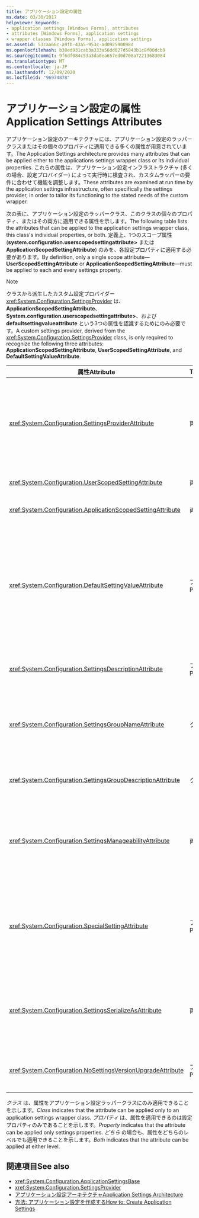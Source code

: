 ```yaml
---
title: アプリケーション設定の属性
ms.date: 03/30/2017
helpviewer_keywords:
- application settings [Windows Forms], attributes
- attributes [Windows Forms], application settings
- wrapper classes [Windows Forms], application settings
ms.assetid: 53caa66c-a9fb-43a5-953c-ad092590098d
ms.openlocfilehash: b38ed931cab3a333a56dd027d5843b1c8f00dcb9
ms.sourcegitcommit: 9f6df084c53a3da0ea657ed0d708a72213683084
ms.translationtype: MT
ms.contentlocale: ja-JP
ms.lasthandoff: 12/09/2020
ms.locfileid: "96974878"
---
```

# <a name="application-settings-attributes"></a><span data-ttu-id="4b848-102">アプリケーション設定の属性</span><span class="sxs-lookup"><span data-stu-id="4b848-102">Application Settings Attributes</span></span>
<span data-ttu-id="4b848-103">アプリケーション設定のアーキテクチャには、アプリケーション設定のラッパークラスまたはその個々のプロパティに適用できる多くの属性が用意されています。</span><span class="sxs-lookup"><span data-stu-id="4b848-103">The Application Settings architecture provides many attributes that can be applied either to the applications settings wrapper class or its individual properties.</span></span> <span data-ttu-id="4b848-104">これらの属性は、アプリケーション設定インフラストラクチャ (多くの場合、設定プロバイダー) によって実行時に検査され、カスタムラッパーの要件に合わせて機能を調整します。</span><span class="sxs-lookup"><span data-stu-id="4b848-104">These attributes are examined at run time by the application settings infrastructure, often specifically the settings provider, in order to tailor its functioning to the stated needs of the custom wrapper.</span></span>  
  
 <span data-ttu-id="4b848-105">次の表に、アプリケーション設定のラッパークラス、このクラスの個々のプロパティ、またはその両方に適用できる属性を示します。</span><span class="sxs-lookup"><span data-stu-id="4b848-105">The following table lists the attributes that can be applied to the application settings wrapper class, this class's individual properties, or both.</span></span> <span data-ttu-id="4b848-106">定義上、1つのスコープ属性 (**system.configuration.userscopedsettingattribute>** または **ApplicationScopedSettingAttribute**) のみを、各設定プロパティに適用する必要があります。</span><span class="sxs-lookup"><span data-stu-id="4b848-106">By definition, only a single scope attribute—**UserScopedSettingAttribute** or **ApplicationScopedSettingAttribute**—must be applied to each and every settings property.</span></span>  
  
> [!NOTE]
> <span data-ttu-id="4b848-107">クラスから派生したカスタム設定プロバイダー <xref:System.Configuration.SettingsProvider> は、 **ApplicationScopedSettingAttribute**、 **System.configuration.userscopedsettingattribute>**、および **defaultsettingvalueattribute** という3つの属性を認識するためにのみ必要です。</span><span class="sxs-lookup"><span data-stu-id="4b848-107">A custom settings provider, derived from the <xref:System.Configuration.SettingsProvider> class, is only required to recognize the following three attributes: **ApplicationScopedSettingAttribute**, **UserScopedSettingAttribute**, and **DefaultSettingValueAttribute**.</span></span>  
  
|<span data-ttu-id="4b848-108">属性</span><span class="sxs-lookup"><span data-stu-id="4b848-108">Attribute</span></span>|<span data-ttu-id="4b848-109">Target</span><span class="sxs-lookup"><span data-stu-id="4b848-109">Target</span></span>|<span data-ttu-id="4b848-110">説明</span><span class="sxs-lookup"><span data-stu-id="4b848-110">Description</span></span>|  
|---------------|------------|-----------------|  
|<xref:System.Configuration.SettingsProviderAttribute>|<span data-ttu-id="4b848-111">両方</span><span class="sxs-lookup"><span data-stu-id="4b848-111">Both</span></span>|<span data-ttu-id="4b848-112">永続化に使用する設定プロバイダーの短い名前を指定します。</span><span class="sxs-lookup"><span data-stu-id="4b848-112">Specifies the short name of the settings provider to use for persistence.</span></span><br /><br /> <span data-ttu-id="4b848-113">この属性が指定されていない場合、既定のプロバイダーである <xref:System.Configuration.LocalFileSettingsProvider> が想定されます。</span><span class="sxs-lookup"><span data-stu-id="4b848-113">If this attribute is not supplied, the default provider, <xref:System.Configuration.LocalFileSettingsProvider>, is assumed.</span></span>|  
|<xref:System.Configuration.UserScopedSettingAttribute>|<span data-ttu-id="4b848-114">両方</span><span class="sxs-lookup"><span data-stu-id="4b848-114">Both</span></span>|<span data-ttu-id="4b848-115">プロパティをユーザースコープのアプリケーション設定として定義します。</span><span class="sxs-lookup"><span data-stu-id="4b848-115">Defines a property as a user-scoped application setting.</span></span>|  
|<xref:System.Configuration.ApplicationScopedSettingAttribute>|<span data-ttu-id="4b848-116">両方</span><span class="sxs-lookup"><span data-stu-id="4b848-116">Both</span></span>|<span data-ttu-id="4b848-117">アプリケーションスコープのアプリケーション設定としてプロパティを定義します。</span><span class="sxs-lookup"><span data-stu-id="4b848-117">Defines a property as an application-scoped application setting.</span></span>|  
|<xref:System.Configuration.DefaultSettingValueAttribute>|<span data-ttu-id="4b848-118">プロパティ</span><span class="sxs-lookup"><span data-stu-id="4b848-118">Property</span></span>|<span data-ttu-id="4b848-119">プロバイダーによって、このプロパティのハードコーディングされた既定値に逆シリアル化できる文字列を指定します。</span><span class="sxs-lookup"><span data-stu-id="4b848-119">Specifies a string that can be deserialized by the provider into the hard-coded default value for this property.</span></span><br /><br /> <span data-ttu-id="4b848-120">は <xref:System.Configuration.LocalFileSettingsProvider> この属性を必要とせず、既に永続化されている値がある場合に、この属性によって提供される値をオーバーライドします。</span><span class="sxs-lookup"><span data-stu-id="4b848-120">The <xref:System.Configuration.LocalFileSettingsProvider> does not require this attribute, and will override any value provided by this attribute if there is a value already persisted.</span></span>|  
|<xref:System.Configuration.SettingsDescriptionAttribute>|<span data-ttu-id="4b848-121">プロパティ</span><span class="sxs-lookup"><span data-stu-id="4b848-121">Property</span></span>|<span data-ttu-id="4b848-122">主にランタイムおよびデザイン時ツールによって使用される、個々の設定についての説明のテストを提供します。</span><span class="sxs-lookup"><span data-stu-id="4b848-122">Provides the descriptive test for an individual setting, used primarily by run-time and design-time tools.</span></span>|  
|<xref:System.Configuration.SettingsGroupNameAttribute>|<span data-ttu-id="4b848-123">クラス</span><span class="sxs-lookup"><span data-stu-id="4b848-123">Class</span></span>|<span data-ttu-id="4b848-124">設定グループの明示的な名前を提供します。</span><span class="sxs-lookup"><span data-stu-id="4b848-124">Provides an explicit name for a settings group.</span></span> <span data-ttu-id="4b848-125">この属性が指定されていない場合、は <xref:System.Configuration.ApplicationSettingsBase> ラッパークラス名を使用します。</span><span class="sxs-lookup"><span data-stu-id="4b848-125">If this attribute is missing, <xref:System.Configuration.ApplicationSettingsBase> uses the wrapper class name.</span></span>|  
|<xref:System.Configuration.SettingsGroupDescriptionAttribute>|<span data-ttu-id="4b848-126">クラス</span><span class="sxs-lookup"><span data-stu-id="4b848-126">Class</span></span>|<span data-ttu-id="4b848-127">設定グループについての説明のテストを提供します。主に実行時およびデザイン時のツールによって使用されます。</span><span class="sxs-lookup"><span data-stu-id="4b848-127">Provides the descriptive test for a settings group, used primarily by run-time and design-time tools.</span></span>|  
|<xref:System.Configuration.SettingsManageabilityAttribute>|<span data-ttu-id="4b848-128">両方</span><span class="sxs-lookup"><span data-stu-id="4b848-128">Both</span></span>|<span data-ttu-id="4b848-129">設定グループまたはプロパティに提供する必要のある、0個以上の管理サービスを指定します。</span><span class="sxs-lookup"><span data-stu-id="4b848-129">Specifies zero or more manageability services that should be provided to the settings group or property.</span></span> <span data-ttu-id="4b848-130">使用可能なサービスは、列挙体によって記述され <xref:System.Configuration.SettingsManageability> ます。</span><span class="sxs-lookup"><span data-stu-id="4b848-130">The available services are described by the <xref:System.Configuration.SettingsManageability> enumeration.</span></span>|  
|<xref:System.Configuration.SpecialSettingAttribute>|<span data-ttu-id="4b848-131">プロパティ</span><span class="sxs-lookup"><span data-stu-id="4b848-131">Property</span></span>|<span data-ttu-id="4b848-132">設定が、設定プロバイダーによって特別に処理されることを示す、接続文字列などの特別な事前定義されたカテゴリに属していることを示します。</span><span class="sxs-lookup"><span data-stu-id="4b848-132">Indicates that a setting belongs to a special, predefined category, such as a connection string, that suggests special processing by the settings provider.</span></span> <span data-ttu-id="4b848-133">この属性の定義済みのカテゴリは、列挙体によって定義され <xref:System.Configuration.SpecialSetting> ます。</span><span class="sxs-lookup"><span data-stu-id="4b848-133">The predefined categories for this attribute are defined by the <xref:System.Configuration.SpecialSetting> enumeration.</span></span>|  
|<xref:System.Configuration.SettingsSerializeAsAttribute>|<span data-ttu-id="4b848-134">両方</span><span class="sxs-lookup"><span data-stu-id="4b848-134">Both</span></span>|<span data-ttu-id="4b848-135">設定グループまたはプロパティに対して推奨されるシリアル化メカニズムを指定します。</span><span class="sxs-lookup"><span data-stu-id="4b848-135">Specifies a preferred serialization mechanism for a settings group or property.</span></span> <span data-ttu-id="4b848-136">使用できるシリアル化機構は、列挙体によって定義され <xref:System.Configuration.SettingsSerializeAs> ます。</span><span class="sxs-lookup"><span data-stu-id="4b848-136">The available serialization mechanisms are defined by the <xref:System.Configuration.SettingsSerializeAs> enumeration.</span></span>|  
|<xref:System.Configuration.NoSettingsVersionUpgradeAttribute>|<span data-ttu-id="4b848-137">プロパティ</span><span class="sxs-lookup"><span data-stu-id="4b848-137">Property</span></span>|<span data-ttu-id="4b848-138">設定プロバイダーが、マークされたプロパティのすべてのアプリケーションアップグレード機能を無効にする必要があることを指定します。</span><span class="sxs-lookup"><span data-stu-id="4b848-138">Specifies that a settings provider should disable all application upgrade functionality for the marked property.</span></span>|  
  
 <span data-ttu-id="4b848-139">*クラス* は、属性をアプリケーション設定ラッパークラスにのみ適用できることを示します。</span><span class="sxs-lookup"><span data-stu-id="4b848-139">*Class* indicates that the attribute can be applied only to an application settings wrapper class.</span></span> <span data-ttu-id="4b848-140">*プロパティ* は、属性を適用できるのは設定プロパティのみであることを示します。</span><span class="sxs-lookup"><span data-stu-id="4b848-140">*Property* indicates that the attribute can be applied only settings properties.</span></span> <span data-ttu-id="4b848-141">*どちら* の場合も、属性をどちらのレベルでも適用できることを示します。</span><span class="sxs-lookup"><span data-stu-id="4b848-141">*Both* indicates that the attribute can be applied at either level.</span></span>  
  
## <a name="see-also"></a><span data-ttu-id="4b848-142">関連項目</span><span class="sxs-lookup"><span data-stu-id="4b848-142">See also</span></span>

- <xref:System.Configuration.ApplicationSettingsBase>
- <xref:System.Configuration.SettingsProvider>
- [<span data-ttu-id="4b848-143">アプリケーション設定アーキテクチャ</span><span class="sxs-lookup"><span data-stu-id="4b848-143">Application Settings Architecture</span></span>](application-settings-architecture.md)
- [<span data-ttu-id="4b848-144">方法: アプリケーション設定を作成する</span><span class="sxs-lookup"><span data-stu-id="4b848-144">How to: Create Application Settings</span></span>](how-to-create-application-settings.md)
